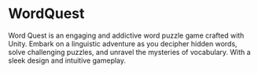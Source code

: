 # WordQuest
Word Quest is an engaging and addictive word puzzle game crafted with Unity. Embark on a linguistic adventure as you decipher hidden words, solve challenging puzzles, and unravel the mysteries of vocabulary. With a sleek design and intuitive gameplay.


